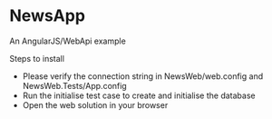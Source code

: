 # NewsApp
An AngularJS/WebApi example 

Steps to install
- Please verify the connection string in NewsWeb/web.config and NewsWeb.Tests/App.config
- Run the initialise test case to create and initialise the database
- Open the web solution in your browser

